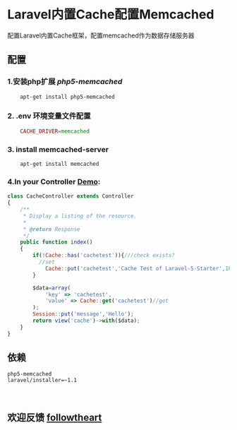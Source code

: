# Laravel内置Cache配置Memcached

配置Laravel内置Cache框架，配置memcached作为数据存储服务器

## 配置

### 1.安装php扩展 ***php5-memcached***

```bash
    apt-get install php5-memcached
```
### 2. **.env** 环境变量文件配置
```php
    CACHE_DRIVER=memcached
```
### 3. install memcached-server
```
    apt-get install memcached
```

### 4.In your Controller [Demo](../app/Http/Controllers/CacheController.php):
```js
class CacheController extends Controller
{
    /**
     * Display a listing of the resource.
     *
     * @return Response
     */
    public function index()
    {
        if(!Cache::has('cachetest')){///check exists?
          //set
            Cache::put('cachetest','Cache Test of Laravel-5-Starter',10);
        }

        $data=array(
            'key' => 'cachetest',
            'value' => Cache::get('cachetest')//get
        );
        Session::put('message','Hello');
        return view('cache')->with($data);
    }
}
```

## 依赖
    php5-memcached
    laravel/installer=~1.1

<br/>

## 欢迎反馈 [followtheart](https://github.com/followtheart)
